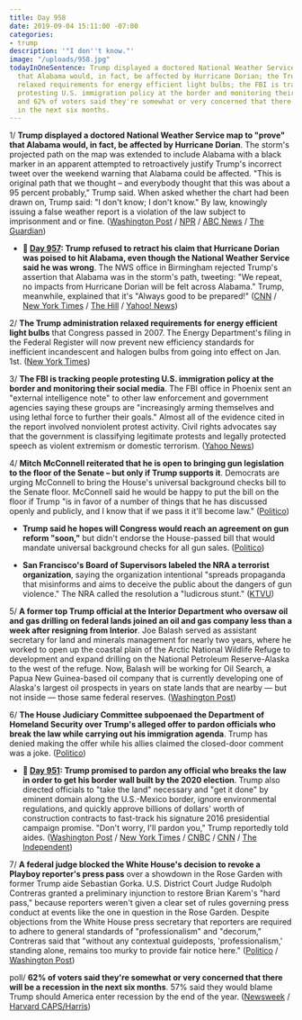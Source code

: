 ```yaml
---
title: Day 958
date: 2019-09-04 15:11:00 -07:00
categories:
- trump
description: '"I don''t know."'
image: "/uploads/958.jpg"
todayInOneSentence: Trump displayed a doctored National Weather Service map to "prove"
  that Alabama would, in fact, be affected by Hurricane Dorian; the Trump administration
  relaxed requirements for energy efficient light bulbs; the FBI is tracking people
  protesting U.S. immigration policy at the border and monitoring their social media;
  and 62% of voters said they're somewhat or very concerned that there will be a recession
  in the next six months.
---
```


1/ **Trump displayed a doctored National Weather Service map to "prove" that Alabama would, in fact, be affected by Hurricane Dorian**. The storm's projected path on the map was extended to include Alabama with a black marker in an apparent attempted to retroactively justify Trump's incorrect tweet over the weekend warning that Alabama could be affected. "This is original path that we thought – and everybody thought that this was about a 95 percent probably," Trump said. When asked whether the chart had been drawn on, Trump said: "I don't know; I don't know." By law, knowingly issuing a false weather report is a violation of the law subject to imprisonment and or fine. ([Washington Post](https://www.washingtonpost.com/weather/2019/09/04/president-trump-shows-doctored-hurricane-chart-was-it-cover-up-alabama-twitter-flub/) / [NPR](https://www.npr.org/2019/09/04/757586936/trump-displays-altered-map-of-hurricane-dorians-path-to-include-alabama) / [ABC News](https://abcnews.go.com/Politics/map-flap-trump-displays-altered-weather-map-showing/story?id=65384094) / [The Guardian](https://www.theguardian.com/world/2019/sep/04/trump-hurricane-dorian-alabama-sharpie-map))

* **📌 [Day 957](https://whatthefuckjusthappenedtoday.com/2019/09/03/day-957/): Trump refused to retract his claim that Hurricane Dorian was poised to hit Alabama, even though the National Weather Service said he was wrong**. The NWS office in Birmingham rejected Trump's assertion that Alabama was in the storm's path, tweeting: "We repeat, no impacts from Hurricane Dorian will be felt across Alabama." Trump, meanwhile, explained that it's "Always good to be prepared!" ([CNN](https://www.cnn.com/2019/09/02/politics/trump-hurricane-dorian-false-claims-alabama/index.html) / [New York Times](https://www.nytimes.com/2019/09/02/us/politics/trump-dorian.html) / [The Hill](https://thehill.com/homenews/administration/459656-trump-attacks-abc-over-report-on-his-hurricane-dorian-statements) / [Yahoo! News](https://news.yahoo.com/trump-insists-meteorologists-wrong-hurricane-105100591.html))

2/ **The Trump administration relaxed requirements for energy efficient light bulbs** that Congress passed in 2007. The Energy Department's filing in the Federal Register will now prevent new efficiency standards for inefficient incandescent and halogen bulbs from going into effect on Jan. 1st.  ([New York Times](https://www.nytimes.com/2019/09/04/climate/trump-light-bulb-rollback.html))

3/ **The FBI is tracking people protesting U.S. immigration policy at the border and monitoring their social media**. The FBI office in Phoenix sent an "external intelligence note" to other law enforcement and government agencies saying these groups are "increasingly arming themselves and using lethal force to further their goals." Almost all of the evidence cited in the report involved nonviolent protest activity. Civil rights advocates say that the government is classifying legitimate protests and legally protected speech as violent extremism or domestic terrorism. ([Yahoo News](https://news.yahoo.com/exclusive-document-reveals-the-fbi-is-tracking-border-protest-groups-as-extremist-organizations-170050594.html))

4/ **Mitch McConnell reiterated that he is open to bringing gun legislation to the floor of the Senate – but only if Trump supports it**. Democrats are urging McConnell to bring the House's universal background checks bill to the Senate floor. McConnell said he would be happy to put the bill on the floor if Trump "is in favor of a number of things that he has discussed openly and publicly, and I know that if we pass it it'll become law." ([Politico](https://www.politico.com/story/2019/09/03/mcconnell-guns-trump-senate-1479818))

* **Trump said he hopes will Congress would reach an agreement on gun reform "soon,"** but didn't endorse the House-passed bill that would mandate universal background checks for all gun sales. ([Politico](https://www.politico.com/story/2019/09/04/trump-gun-control-1481315))

* **San Francisco's Board of Supervisors labeled the NRA a terrorist organization**, saying the organization intentional "spreads propaganda that misinforms and aims to deceive the public about the dangers of gun violence." The NRA called the resolution a "ludicrous stunt." ([KTVU](http://www.ktvu.com/news/ktvu-local-news/san-francisco-board-of-supervisors-designates-nra-domestic-terrorist-organization))

5/ **A former top Trump official at the Interior Department who oversaw oil and gas drilling on federal lands joined an oil and gas company less than a week after resigning from Interior**. Joe Balash served as assistant secretary for land and minerals management for nearly two years, where he worked to open up the coastal plain of the Arctic National Wildlife Refuge to development and expand drilling on the National Petroleum Reserve-Alaska to the west of the refuge. Now, Balash will be working for Oil Search, a Papua New Guinea-based oil company that is currently developing one of Alaska's largest oil prospects in years on state lands that are nearby — but not inside — those same federal reserves. ([Washington Post](https://www.washingtonpost.com/climate-environment/2019/09/04/top-interior-official-who-pushed-expand-drilling-alaska-join-oil-company-there/))

6/ **The House Judiciary Committee subpoenaed the Department of Homeland Security over Trump's alleged offer to pardon officials who break the law while carrying out his immigration agenda**. Trump has denied making the offer while his allies claimed the closed-door comment was a joke. ([Politico](https://www.politico.com/story/2019/09/04/judiciary-panel-issues-subpoena-on-trumps-alleged-offer-to-pardon-dhs-officials-1481317))

* **📌 [Day 951](https://whatthefuckjusthappenedtoday.com/2019/08/28/day-951/#2-trump-promised-to-pardon-any-offic): Trump promised to pardon any official who breaks the law in order to get his border wall built by the 2020 election**. Trump also directed officials to "take the land" necessary and "get it done" by eminent domain along the U.S.-Mexico border, ignore environmental regulations, and quickly approve billions of dollars' worth of construction contracts to fast-track his signature 2016 presidential campaign promise. "Don't worry, I'll pardon you," Trump reportedly told aides. ([Washington Post](https://www.washingtonpost.com/immigration/take-the-land-president-trump-wants-a-border-wall-he-wants-it-black-and-he-wants-it-by-election-day/2019/08/27/37b80018-c821-11e9-a4f3-c081a126de70_story.html?noredirect=on) / [New York Times](https://www.nytimes.com/2019/08/28/us/politics/trump-border-wall.html) / [CNBC](https://www.cnbc.com/2019/08/28/trump-promised-pardons-to-get-border-wall-built-before-election-report.html) / [CNN](https://www.cnn.com/2019/08/28/politics/trump-border-wall-election-day/) / [The Independent](https://www.independent.co.uk/news/world/americas/us-politics/trump-news-live-tweets-today-tax-returns-deutsche-bank-mexico-wall-storm-dorian-a9081566.html#post-1172287259))

7/ **A federal judge blocked the White House's decision to revoke a Playboy reporter's press pass** over a showdown in the Rose Garden with former Trump aide Sebastian Gorka. U.S. District Court Judge Rudolph Contreras granted a preliminary injunction to restore Brian Karem's "hard pass," because reporters weren't given a clear set of rules governing press conduct at events like the one in question in the Rose Garden. Despite objections from the White House press secretary that reporters are required to adhere to general standards of "professionalism" and "decorum," Contreras said that "without any contextual guideposts, 'professionalism,' standing alone, remains too murky to provide fair notice here." ([Politico](https://www.politico.com/story/2019/09/03/judge-press-pass-brian-karem-1479990) / [Washington Post](https://www.washingtonpost.com/lifestyle/style/judge-orders-white-house-to-restore-press-pass-of-reporter-involved-in-confrontation/2019/09/03/7c661a44-cdf6-11e9-8c1c-7c8ee785b855_story.html?noredirect=on))

poll/ **62% of voters said they're somewhat or very concerned that there will be a recession in the next six months**. 57% said they would blame Trump should America enter recession by the end of the year. ([Newsweek](https://www.newsweek.com/trump-recession-voters-blame-poll-china-trade-war-1457568) / [Harvard CAPS/Harris](https://harvardharrispoll.com/wp-content/uploads/2019/09/HHP_August2019_Topline_RegisteredVoters.pdf))